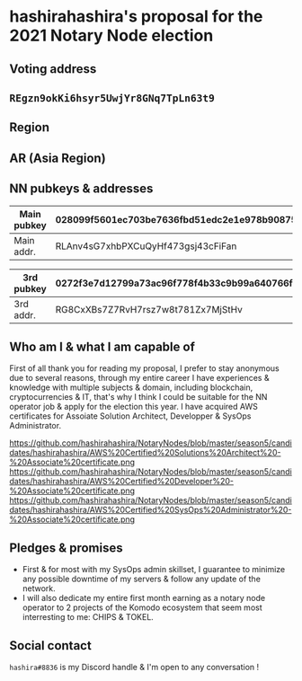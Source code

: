 # hashirahashira's proposal for the 2021 Notary Node election


## Voting address
`REgzn9okKi6hsyr5UwjYr8GNq7TpLn63t9`
---
## Region
AR (Asia Region)
---
## NN pubkeys & addresses
| Main pubkey | 028099f5601ec703be7636fbd51edc2e1e978b908751d98d238a0230b314e3e4c7 |
|-------------|--------------------------------------------------------------------|
| Main addr.  | RLAnv4sG7xhbPXCuQyHf473gsj43cFiFan |

| 3rd  pubkey | 0272f3e7d12799a73ac96f778f4b33c9b99a640766f8ccb039a322730d95442e74 |
|-------------|--------------------------------------------------------------------|
| 3rd addr.   | RG8CxXBs7Z7RvH7rsz7w8t781Zx7MjStHv |

## Who am I & what I am capable of
First of all thank you for reading my proposal, I prefer to stay anonymous due to several reasons, through my entire career I have experiences & knowledge with multiple subjects & domain, including blockchain, cryptocurrencies & IT, that's why I think I could be suitable for the NN operator job & apply for the election this year. I have acquired AWS certificates for Assoiate Solution Architect, Developper & SysOps Administrator. 

https://github.com/hashirahashira/NotaryNodes/blob/master/season5/candidates/hashirahashira/AWS%20Certified%20Solutions%20Architect%20-%20Associate%20certificate.png
https://github.com/hashirahashira/NotaryNodes/blob/master/season5/candidates/hashirahashira/AWS%20Certified%20Developer%20-%20Associate%20certificate.png
https://github.com/hashirahashira/NotaryNodes/blob/master/season5/candidates/hashirahashira/AWS%20Certified%20SysOps%20Administrator%20-%20Associate%20certificate.png

## Pledges & promises
- First & for most with my SysOps admin skillset, I guarantee to minimize any possible downtime of my servers & follow any update of the network.
- I will also dedicate my entire first month earning as a notary node operator to 2 projects of the Komodo ecosystem that seem most interresting to me: CHIPS & TOKEL. 

## Social contact
`hashira#8836` is my Discord handle & I'm open to any conversation !

